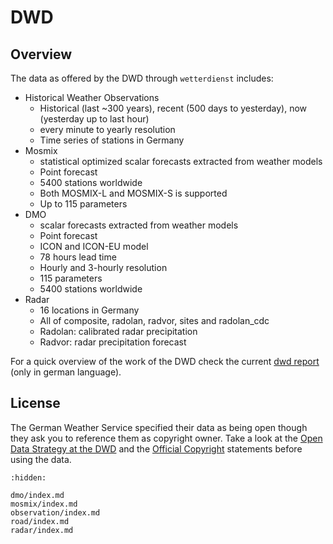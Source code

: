 # DWD

## Overview

The data as offered by the DWD through ``wetterdienst`` includes:

- Historical Weather Observations
    - Historical (last ~300 years), recent (500 days to yesterday), now (yesterday up to last hour)
    - every minute to yearly resolution
    - Time series of stations in Germany
- Mosmix 
    - statistical optimized scalar forecasts extracted from weather models
    - Point forecast
    - 5400 stations worldwide
    - Both MOSMIX-L and MOSMIX-S is supported
    - Up to 115 parameters
- DMO
    - scalar forecasts extracted from weather models
    - Point forecast
    - ICON and ICON-EU model
    - 78 hours lead time
    - Hourly and 3-hourly resolution
    - 115 parameters
    - 5400 stations worldwide
- Radar
    - 16 locations in Germany
    - All of composite, radolan, radvor, sites and radolan_cdc
    - Radolan: calibrated radar precipitation
    - Radvor: radar precipitation forecast

For a quick overview of the work of the DWD check the current 
[dwd report](https://www.dwd.de/SharedDocs/downloads/DE/allgemein/zahlen_und_fakten.pdf?__blob=publicationFile&v=14) 
(only in german language).

## License

The German Weather Service specified their data as being open though they ask you to
reference them as copyright owner. Take a look at the 
[Open Data Strategy at the DWD](https://www.dwd.de/EN/ourservices/opendata/opendata.html)
and the [Official Copyright](https://www.dwd.de/EN/service/copyright/copyright_artikel.html?nn=495490&lsbId=627548) 
statements before using the data.

```{toctree}
:hidden:

dmo/index.md
mosmix/index.md
observation/index.md
road/index.md
radar/index.md
```